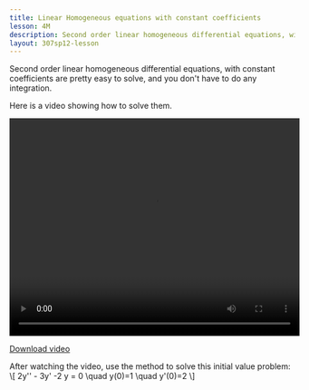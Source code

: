 ```yaml
---
title: Linear Homogeneous equations with constant coefficients
lesson: 4M
description: Second order linear homogeneous differential equations, with constant coefficients. They are pretty easy to solve, and you don't have to do any integration. Section 3.1.
layout: 307sp12-lesson
---
```


Second order linear homogeneous differential equations, with constant coefficients are pretty easy to solve, and you don't have to do any integration.

Here is a video showing how to solve them.

<video id="video_1" class="video-js vjs-default-skin" controls
  preload="auto" width="512" height="384"
  data-setup="{}" >
  <source src="http://stream.uw.edu/grigg/ode/lin-hom-const-coef.mp4" type='video/mp4'>
</video>

[Download video](http://stream.uw.edu/grigg/ode/lin-hom-const-coef.mp4)

After watching the video, use the method to solve this initial value problem:
\\[ 2y'' - 3y' -2 y = 0 \quad y(0)=1 \quad y'(0)=2 \\]

